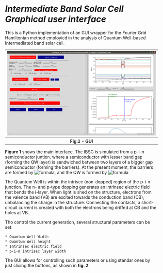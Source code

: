 # *Intermediate Band Solar Cell Graphical user interface*

This is a Python implementation of an GUI wrapper for the Fourier Grid Hamiltonian method employied in the analysis of Quantum Well-based Intermediated 
band solar cell.

| ![plot](figures/IBSC_GUI_main.png) |
|:--:|
| <b> Fig.1 - GUI </b> |


<b>Figure 1</b> shows the main interface. The IBSC is simulated from a p-i-n semiconductor juntion, where a semiconductor with lesser band gap (forming the QW layer) is sandwiched between two layers of a bigger gap semiconductor (forming the barriers). At the present moment, the barriers are formed by ![formula](https://render.githubusercontent.com/render/math?math=Al_xGa_{1-x}As), and the QW is formed by ![formula](https://render.githubusercontent.com/render/math?math=Ga_yIn_{1-y}As). 

The Quantum Well is within the intrisec (non-dopped) region of the p-i-n junction. The n- and p-type dopping generates an intrinsec electric field that bends
the i-layer. When light is shed on the structure, electrons from the valence band (VB) are excited towards the conduction band (CB), unbalancing the charge in the
structure. Connecting the contacts, a short-circuit current is created with both the electrons being driffed at CB and the holes at VB.

Tho control the current generation, several structural parameters can be set:

```
* Quantum Well Width
* Quantum Well height
* Intrinsec electric field
* p-i-n intrisec layer width
```

The GUI allows for controlling such parameters or using standar ones by just clicing the buttons, as shown in __fig. 2__.




